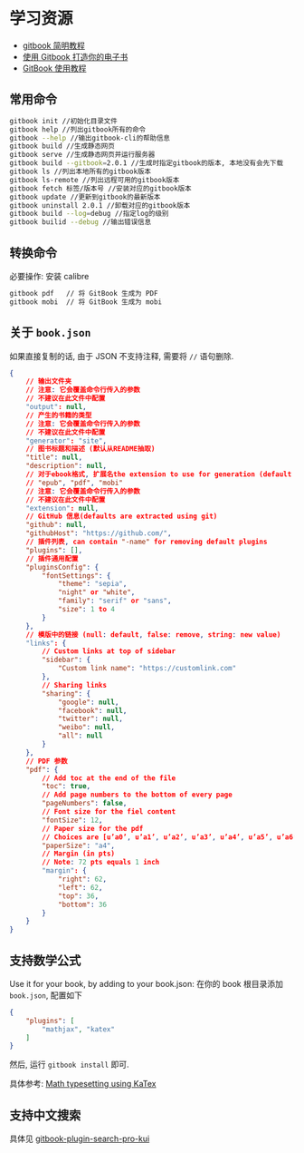 # 学习资源

* [gitbook 简明教程](http://www.chengweiyang.cn/gitbook/basic-usage/README.html)
* [使用 Gitbook 打造你的电子书](http://www.cnblogs.com/jingmoxukong/p/7453155.html)
* [GitBook 使用教程](https://blog.csdn.net/axi295309066/article/details/61420694)

## 常用命令

```sh
gitbook init //初始化目录文件
gitbook help //列出gitbook所有的命令
gitbook --help //输出gitbook-cli的帮助信息
gitbook build //生成静态网页
gitbook serve //生成静态网页并运行服务器
gitbook build --gitbook=2.0.1 //生成时指定gitbook的版本, 本地没有会先下载
gitbook ls //列出本地所有的gitbook版本
gitbook ls-remote //列出远程可用的gitbook版本
gitbook fetch 标签/版本号 //安装对应的gitbook版本
gitbook update //更新到gitbook的最新版本
gitbook uninstall 2.0.1 //卸载对应的gitbook版本
gitbook build --log=debug //指定log的级别
gitbook builid --debug //输出错误信息
```

## 转换命令

必要操作: 安装 calibre

```sh
gitbook pdf   // 将 GitBook 生成为 PDF
gitbook mobi  // 将 GitBook 生成为 mobi
```

## 关于 `book.json`

如果直接复制的话, 由于 JSON 不支持注释, 需要将 `//` 语句删除.

```json
{
    // 输出文件夹
    // 注意: 它会覆盖命令行传入的参数
    // 不建议在此文件中配置
    "output": null,
    // 产生的书籍的类型
    // 注意: 它会覆盖命令行传入的参数
    // 不建议在此文件中配置
    "generator": "site",
    // 图书标题和描述 (默认从README抽取)
    "title": null,
    "description": null,
    // 对于ebook格式, 扩展名the extension to use for generation (default is detected from output extension)
    // "epub", "pdf", "mobi"
    // 注意: 它会覆盖命令行传入的参数
    // 不建议在此文件中配置
    "extension": null,
    // GitHub 信息(defaults are extracted using git)
    "github": null,
    "githubHost": "https://github.com/",
    // 插件列表, can contain "-name" for removing default plugins
    "plugins": [],
    // 插件通用配置
    "pluginsConfig": {
        "fontSettings": {
            "theme": "sepia",
            "night" or "white",
            "family": "serif" or "sans",
            "size": 1 to 4
        }
    },
    // 模版中的链接 (null: default, false: remove, string: new value)
    "links": {
        // Custom links at top of sidebar
        "sidebar": {
            "Custom link name": "https://customlink.com"
        },
        // Sharing links
        "sharing": {
            "google": null,
            "facebook": null,
            "twitter": null,
            "weibo": null,
            "all": null
        }
    },
    // PDF 参数
    "pdf": {
        // Add toc at the end of the file
        "toc": true,
        // Add page numbers to the bottom of every page
        "pageNumbers": false,
        // Font size for the fiel content
        "fontSize": 12,
        // Paper size for the pdf
        // Choices are [u’a0’, u’a1’, u’a2’, u’a3’, u’a4’, u’a5’, u’a6’, u’b0’, u’b1’, u’b2’, u’b3’, u’b4’, u’b5’, u’b6’, u’legal’, u’letter’]
        "paperSize": "a4",
        // Margin (in pts)
        // Note: 72 pts equals 1 inch
        "margin": {
            "right": 62,
            "left": 62,
            "top": 36,
            "bottom": 36
        }
    }
}
```

## 支持数学公式

Use it for your book, by adding to your book.json:
在你的 book 根目录添加 `book.json`, 配置如下

```json
{
    "plugins": [
        "mathjax", "katex"
    ]
}
```

然后, 运行 `gitbook install` 即可.

具体参考: [Math typesetting using KaTex](https://plugins.gitbook.com/plugin/katex)

## 支持中文搜索

具体见 [gitbook-plugin-search-pro-kui](https://plugins.gitbook.com/plugin/search-pro-kui)